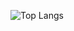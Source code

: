 ![Top Langs](https://github-readme-stats.vercel.app/api/top-langs/?username=ThNeutral&hide=ShaderLab,HTML&theme=tokyonight)
